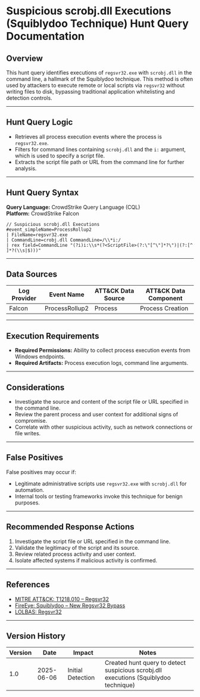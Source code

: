 # Suspicious scrobj.dll Executions (Squiblydoo Technique) Hunt Query Documentation

## Overview
This hunt query identifies executions of `regsvr32.exe` with `scrobj.dll` in the command line, a hallmark of the Squiblydoo technique. This method is often used by attackers to execute remote or local scripts via `regsvr32` without writing files to disk, bypassing traditional application whitelisting and detection controls.

---

## Hunt Query Logic

- Retrieves all process execution events where the process is `regsvr32.exe`.
- Filters for command lines containing `scrobj.dll` and the `i:` argument, which is used to specify a script file.
- Extracts the script file path or URL from the command line for further analysis.

---

## Hunt Query Syntax

**Query Language:** CrowdStrike Query Language (CQL)  
**Platform:** CrowdStrike Falcon

```fql
// Suspicious scrobj.dll Executions 
#event_simpleName=ProcessRollup2 
| FileName=regsvr32.exe 
| CommandLine=crobj.dll CommandLine=/\\*i:/ 
| rex field=CommandLine "(?i)i:\\s*(?<ScriptFile>(?:\"[^\"]*?\")|(?:[^ ]*?(\\s|$)))" 
```

---

## Data Sources

| Log Provider | Event Name       | ATT&CK Data Source  | ATT&CK Data Component  |
|--------------|------------------|---------------------|------------------------|
| Falcon       | ProcessRollup2   | Process             | Process Creation       |

---

## Execution Requirements

- **Required Permissions:** Ability to collect process execution events from Windows endpoints.
- **Required Artifacts:** Process execution logs, command line arguments.

---

## Considerations

- Investigate the source and content of the script file or URL specified in the command line.
- Review the parent process and user context for additional signs of compromise.
- Correlate with other suspicious activity, such as network connections or file writes.

---

## False Positives

False positives may occur if:
- Legitimate administrative scripts use `regsvr32.exe` with `scrobj.dll` for automation.
- Internal tools or testing frameworks invoke this technique for benign purposes.

---

## Recommended Response Actions

1. Investigate the script file or URL specified in the command line.
2. Validate the legitimacy of the script and its source.
3. Review related process activity and user context.
4. Isolate affected systems if malicious activity is confirmed.

---

## References
- [MITRE ATT&CK: T1218.010 – Regsvr32](https://attack.mitre.org/techniques/T1218/010/)
- [FireEye: Squiblydoo – New Regsvr32 Bypass](https://www.fireeye.com/blog/threat-research/2016/03/fin7_spear_phishing.html)
- [LOLBAS: Regsvr32](https://lolbas-project.github.io/lolbas/Binaries/Regsvr32/)

---

## Version History
| Version | Date       | Impact            | Notes                                                                                      |
|---------|------------|-------------------|--------------------------------------------------------------------------------------------|
| 1.0     | 2025-06-06 | Initial Detection | Created hunt query to detect suspicious scrobj.dll executions (Squiblydoo technique)        |
